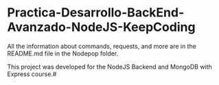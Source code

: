 # Practica-Desarrollo-BackEnd-Avanzado-NodeJS-KeepCoding

All the information about commands, requests, and more are in the README.md file in the Nodepop folder.

This project was developed for the NodeJS Backend and MongoDB with Express course.# 
